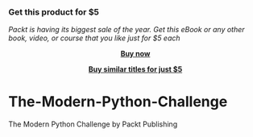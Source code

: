 
### Get this product for $5

<i>Packt is having its biggest sale of the year. Get this eBook or any other book, video, or course that you like just for $5 each</i>


<b><p align='center'>[Buy now](https://packt.link/9781839219238)</p></b>


<b><p align='center'>[Buy similar titles for just $5](https://subscription.packtpub.com/search)</p></b>


# The-Modern-Python-Challenge
The Modern Python Challenge by Packt Publishing
